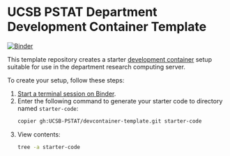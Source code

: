# UCSB PSTAT Department Development Container Template

[![Binder](https://mybinder.org/badge_logo.svg)](https://mybinder.org/v2/gh/UCSB-PSTAT/devcontainer-template/HEAD?urlpath=terminals%2F1)

This template repository creates a starter [development container](https://computing.pstat.ucsb.edu/docs/devcontainer.html) setup suitable for use in the department research computing server.

To create your setup, follow these steps:

1. [Start a terminal session on Binder](https://mybinder.org/v2/gh/UCSB-PSTAT/devcontainer-template/HEAD?urlpath=terminals%2F1).
1. Enter the following command to generate your starter code to directory named `starter-code`: 
    ```bash
    copier gh:UCSB-PSTAT/devcontainer-template.git starter-code
    ```
1. View contents:
    ```bash
    tree -a starter-code
    ```
